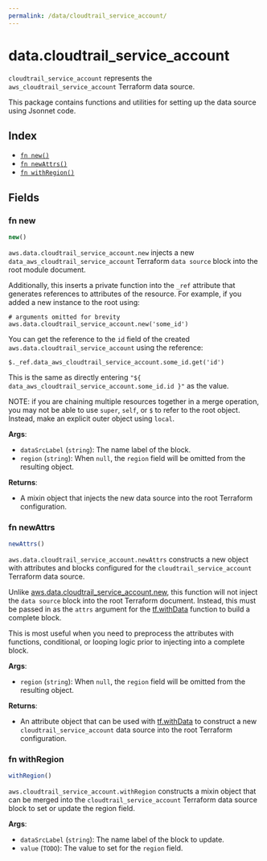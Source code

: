 ```yaml
---
permalink: /data/cloudtrail_service_account/
---
```


# data.cloudtrail_service_account

`cloudtrail_service_account` represents the `aws_cloudtrail_service_account` Terraform data source.



This package contains functions and utilities for setting up the data source using Jsonnet code.


## Index

* [`fn new()`](#fn-new)
* [`fn newAttrs()`](#fn-newattrs)
* [`fn withRegion()`](#fn-withregion)

## Fields

### fn new

```ts
new()
```


`aws.data.cloudtrail_service_account.new` injects a new `data_aws_cloudtrail_service_account` Terraform `data source`
block into the root module document.

Additionally, this inserts a private function into the `_ref` attribute that generates references to attributes of the
resource. For example, if you added a new instance to the root using:

    # arguments omitted for brevity
    aws.data.cloudtrail_service_account.new('some_id')

You can get the reference to the `id` field of the created `aws.data.cloudtrail_service_account` using the reference:

    $._ref.data_aws_cloudtrail_service_account.some_id.get('id')

This is the same as directly entering `"${ data_aws_cloudtrail_service_account.some_id.id }"` as the value.

NOTE: if you are chaining multiple resources together in a merge operation, you may not be able to use `super`, `self`,
or `$` to refer to the root object. Instead, make an explicit outer object using `local`.

**Args**:
  - `dataSrcLabel` (`string`): The name label of the block.
  - `region` (`string`):  When `null`, the `region` field will be omitted from the resulting object.

**Returns**:
- A mixin object that injects the new data source into the root Terraform configuration.


### fn newAttrs

```ts
newAttrs()
```


`aws.data.cloudtrail_service_account.newAttrs` constructs a new object with attributes and blocks configured for the `cloudtrail_service_account`
Terraform data source.

Unlike [aws.data.cloudtrail_service_account.new](#fn-cloudtrailserviceaccountnew), this function will not inject the `data source`
block into the root Terraform document. Instead, this must be passed in as the `attrs` argument for the
[tf.withData](https://github.com/tf-libsonnet/core/tree/main/docs#fn-withdata) function to build a complete block.

This is most useful when you need to preprocess the attributes with functions, conditional, or looping logic prior to
injecting into a complete block.

**Args**:
  - `region` (`string`):  When `null`, the `region` field will be omitted from the resulting object.

**Returns**:
  - An attribute object that can be used with [tf.withData](https://github.com/tf-libsonnet/core/tree/main/docs#fn-withdata) to construct a new `cloudtrail_service_account` data source into the root Terraform configuration.


### fn withRegion

```ts
withRegion()
```

`aws.cloudtrail_service_account.withRegion` constructs a mixin object that can be merged into the `cloudtrail_service_account`
Terraform data source block to set or update the region field.



**Args**:
  - `dataSrcLabel` (`string`): The name label of the block to update.
  - `value` (`TODO`): The value to set for the `region` field.
